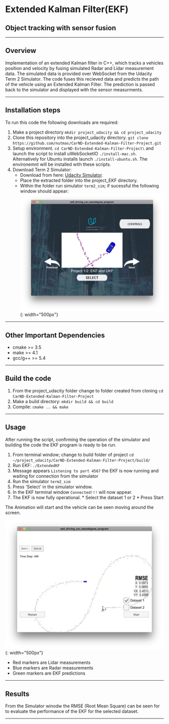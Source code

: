 # Extended Kalman Filter(EKF)
## Object tracking with sensor fusion

---

[//]: # (Image References)

[image1]: ./support/SimulatorStartup.png "Simulator Startup Window"
[image2]: ./support/EKFRunning.png " Simulator Results"


## Overview
Implementation of an extended Kalman filter in C++, which tracks a vehicles position and velocity by fusing simulated Radar and Lidar measurement data. The simulated data is provided over WebSocket from the Udacity Term 2 Simulator. The code fuses this recieved data and predicts the path of the vehicle using an Extended Kalman Filter. The prediction is passed back to the simulator and displayed with the sensor measurments.

---


## Installation steps

To run this code the following downloads are required:

1. Make a project directory `mkdir project_udacity && cd project_udacity`
2. Clone this repository into the project_udacity directory. `git clone https://github.com/nutmas/CarND-Extended-Kalman-Filter-Project.git`
3. Setup environment. `cd CarND-Extended-Kalman-Filter-Project\` and launch the script to install uWebSocketIO `./install-mac.sh`. Alternatively for Ubuntu installs launch `./install-ubuntu.sh`. The environemnt will be installed with these scripts.
4. Download Term 2 Simulator: 
      * Download from here: [Udacity Simulator](https://github.com/udacity/self-driving-car-sim/releases).
      * Place the extracted folder into the project_EKF directory. 
      * Within the folder run simulator `term2_sim`; if sucessful the following window should appear:
      ![alt text][image1]{: width="500px"}

---

## Other Important Dependencies

* cmake >= 3.5
* make >= 4.1 
* gcc/g++ >= 5.4

---

## Build the code

1. From the project_udacity folder change to folder created from cloning `cd CarND-Extended-Kalman-Filter-Project`
2. Make a build directory: `mkdir build && cd build`
3. Compile: `cmake .. && make` 

---

## Usage

After running the script, confirming the operation of the simulator and building the code the EKF program is ready to be run.


1. From terminal window; change to build folder of project `cd ~/project_udacity/CarND-Extended-Kalman-Filter-Project/build/`
2. Run EKF: `./ExtendedKF `
3. Message appears `Listening to port 4567` the EKF is now running and waiting for connection from the simulator
4. Run the simulator `term2_sim`
5. Press 'Select' in the simulator window.
6. In the EKF terminal window `Connected!!!` will now appear.
7. The EKF is now fully operational. 
        * Select the dataset 1 or 2
        * Press Start

The Animation will start and the vehicle can be seen moving around the screen.

![alt text][image2]{: width="500px"}

* Red markers are Lidar measurements
* Blue markers are Radar measurements
* Green markers are EKF predictions

---

## Results

From the Simulator winodw the RMSE (Root Mean Square) can be seen for to evaluate the performance of the EKF for the selected dataset.

---
